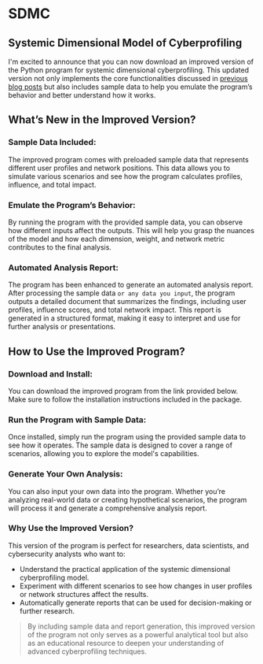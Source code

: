 # SDMC
## Systemic Dimensional Model of Cyberprofiling

I'm excited to announce that you can now download an improved version of the Python program for systemic dimensional cyberprofiling. This updated version not only implements the core functionalities discussed in [previous blog posts](https://www.linkedin.com/pulse/exploring-cyberprofiling-social-networks-systemic-model-edwin-pe%C3%B1uela-hcr7e/?trackingId=DBl9twegQU21%2BhSemikf4w%3D%3D) but also includes sample data to help you emulate the program’s behavior and better understand how it works.

## What’s New in the Improved Version?
### Sample Data Included:

The improved program comes with preloaded sample data that represents different user profiles and network positions. This data allows you to simulate various scenarios and see how the program calculates profiles, influence, and total impact.

### Emulate the Program’s Behavior:

By running the program with the provided sample data, you can observe how different inputs affect the outputs. This will help you grasp the nuances of the model and how each dimension, weight, and network metric contributes to the final analysis.

### Automated Analysis Report:

The program has been enhanced to generate an automated analysis report. After processing the sample data `or any data you input`, the program outputs a detailed document that summarizes the findings, including user profiles, influence scores, and total network impact.
This report is generated in a structured format, making it easy to interpret and use for further analysis or presentations.

## How to Use the Improved Program?

### Download and Install:

You can download the improved program from the link provided below. Make sure to follow the installation instructions included in the package.

### Run the Program with Sample Data:

Once installed, simply run the program using the provided sample data to see how it operates. The sample data is designed to cover a range of scenarios, allowing you to explore the model's capabilities.

### Generate Your Own Analysis:

You can also input your own data into the program. Whether you’re analyzing real-world data or creating hypothetical scenarios, the program will process it and generate a comprehensive analysis report.

### Why Use the Improved Version?
This version of the program is perfect for researchers, data scientists, and cybersecurity analysts who want to:

- Understand the practical application of the systemic dimensional cyberprofiling model.
- Experiment with different scenarios to see how changes in user profiles or network structures affect the results.
- Automatically generate reports that can be used for decision-making or further research.

> By including sample data and report generation, this improved version of the program not only serves as a powerful analytical tool but also as an educational resource to deepen your understanding of advanced cyberprofiling techniques.
